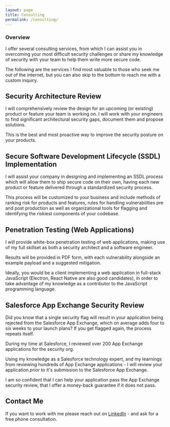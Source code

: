 ```yaml
---
layout: page
title: Consulting
permalink: /consulting/
---
```


### Overview
I offer several consulting services, from which I can assist you in overcoming your most difficult security challenges 
or share my knowledge of security with your team to help them write more secure code. 

The following are the services I find most valuable to those who seek me out of the internet, but you can also skip to the 
bottom to reach me with a custom inquiry. 

## Security Architecture Review
I will comprehensively review the design for an upcoming (or existing) product or feature your team is working on. I will work with your 
engineers to find significant architectural security gaps, document them and propose solutions. 

This is the best and most proactive way to improve the security posture on your products. 

## Secure Software Development Lifecycle (SSDL) Implementation
I will assist your company in designing and implementing an SSDL process which will allow them to ship secure code on their own,
having each new product or feature delivered through a standardized security process.

This process will be customized to your business and include methods of ranking risk for products and features, rules for handling 
vulnerabilities pre and post production as well as organizational tools for flagging and identifying the riskiest components 
of your codebase.

## Penetration Testing (Web Applications)
I will provide white-box penetration testing of web applications, making use of my full skillset as both a security architect and a software engineer. 

Results will be provided in PDF form, with each vulnerability alongside an example payload and a suggested mitigation. 

Ideally, you would be a client implementing a web application in full-stack JavaScript (Electron, React Native are also good candidates), in order to take advantage of my knowledge as a contributor to the JavaScript programming language. 

## Salesforce App Exchange Security Review 
Did you know that a single security flag will result in your application being rejected from the Salesforce App Exchange, which on average adds four to six weeks to your launch plans? If you get flagged again, the process repeats itself. 

During my time at Salesforce, I reviewed over 200 App Exchange applications for the security org.

Using my knowledge as a Salesforce technology expert, and my learnings from reviewing hundreds of App Exchange applications - I will review your application *prior* to it's submission to the Salesforce App Exchange. 

I am so confident that I can help your application pass the App Exchange security review, that I offer a money-back guarantee if it does not pass. 

## Contact Me 
If you want to work with me please reach out on [LinkedIn](https://www.linkedin.com/in/and1hof) - and ask for a free phone consultation. 
